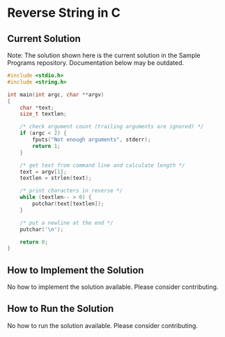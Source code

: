 # Reverse String in C

## Current Solution

Note: The solution shown here is the current solution in the Sample Programs repository. Documentation below may be outdated.

```C
#include <stdio.h>
#include <string.h>

int main(int argc, char **argv)
{
    char *text;
    size_t textlen;

    /* check argument count (trailing arguments are ignored) */
    if (argc < 2) {
        fputs("Not enough arguments", stderr);
        return 1;
    }

    /* get text from command line and calculate length */
    text = argv[1];
    textlen = strlen(text);

    /* print characters in reverse */
    while (textlen-- > 0) {
        putchar(text[textlen]);
    }

    /* put a newline at the end */
    putchar('\n');

    return 0;
}

```

## How to Implement the Solution

No how to implement the solution available. Please consider contributing.

## How to Run the Solution

No how to run the solution available. Please consider contributing.